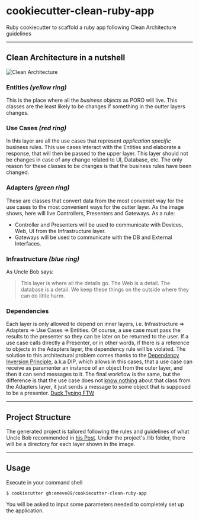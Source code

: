 # cookiecutter-clean-ruby-app
Ruby cookiecutter to scaffold a ruby app following Clean Architecture guidelines

---

## Clean Architecture in a nutshell

![Clean Architecture](http://blog.cleancoder.com/uncle-bob/images/2012-08-13-the-clean-architecture/CleanArchitecture.jpg)

### Entities *(yellow ring)*
This is the place where all the *business objects* as PORO will live. This classes are the least likely to be changes if something in the outter layers changes.

### Use Cases *(red ring)*
In this layer are all the use cases that represent *application specific* business rules. This use cases interact with the Entities and elaborate a response, that will then be passed to the upper layer.
This layer should not be changes in case of any change related to UI, Database, etc. The only reason for these classes to be changes is that the business rules have been changed.

### Adapters *(green ring)*
These are classes that convert data from the most conveniet way for the use cases to the most convenient ways for the outter layer. As the image shows, here will live Controllers, Presenters and Gateways.
As a rule:
* Controller and Presenters will be used to communicate with Devices, Web, UI from the Infrastructure layer.
* Gateways will be used to communicate with the DB and External Interfaces.

### Infrastructure *(blue ring)*
As Uncle Bob says: 
> This layer is where all the details go. The Web is a detail. The database is a detail. We keep these things on the outside where they can do little harm.

### Dependencies
Each layer is only allowed to depend on inner layers, i.e. Infrastructure => Adapters => Use Cases => Entities.
Of course, a use case must pass the results to the presenter so they can be later on be returned to the user. If a use case calls directly a Presenter, or in other words, if there is a reference to objects in the Adapters layer, the dependency rule will be violated.
The solution to this architectural problem comes thanks to the [Dependency Inversion Principle](https://en.wikipedia.org/wiki/Dependency_inversion_principle), a.k.a DIP, which allows in this cases, that a use case can receive as paramenter an instance of an object from the outer layer, and then it can send messages to it. The final workflow is the same, but the difference is that the use case does not [know nothing](https://33.media.tumblr.com/7469601972f65e2b2adb5f8aa5e846a5/tumblr_nda8fsYNKr1tfg6t4o1_500.gif) about that class from the Adapters layer, it just sends a message to some object that is supposed to be a presenter. [Duck Typing FTW](https://en.wikipedia.org/wiki/Duck_typing)

---

## Project Structure
The generated project is tailored following the rules and guidelines of what Uncle Bob recommended in [his Post](http://blog.cleancoder.com/uncle-bob/2012/08/13/the-clean-architecture.html).
Under the project's /lib folder, there will be a directory for each layer shown in the image.

---

## Usage
Execute in your command shell
```
$ cookiecutter gh:emeve89/cookiecutter-clean-ruby-app
```

You will be asked to input some parameters needed to completely set up the application.
